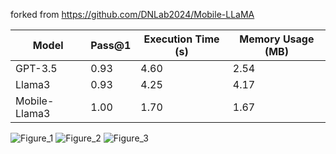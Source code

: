 forked from https://github.com/DNLab2024/Mobile-LLaMA


| Model         | Pass@1 | Execution Time (s) | Memory Usage (MB) |
|---------------|--------|--------------------|-------------------|
| GPT-3.5       | 0.93   | 4.60               | 2.54              |
| Llama3        | 0.93   | 4.25               | 4.17              |
| Mobile-Llama3 | 1.00   | 1.70               | 1.67              |


![Figure_1](https://github.com/user-attachments/assets/cef49a8d-e9f5-4c36-80ea-cd047d8899c3)
![Figure_2](https://github.com/user-attachments/assets/537e9ec2-2baa-48cc-8392-63b5c074cd8b)
![Figure_3](https://github.com/user-attachments/assets/1159f89d-ee31-48b3-acc6-534eee3f6978)
